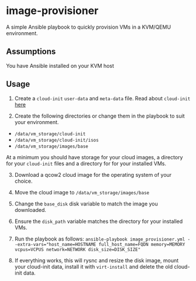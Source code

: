 # image-provisioner

A simple Ansible playbook to quickly provision VMs in a KVM/QEMU environment.

## Assumptions

You have Ansible installed on your KVM host

## Usage

1. Create a `cloud-init` `user-data` and `meta-data` file. Read about `cloud-init` [here](https://cloudinit.readthedocs.io/en/latest/)

2. Create the following directories or change them in the playbook to suit your environment.
- `/data/vm_storage/cloud-init`
- `/data/vm_storage/cloud-init/isos`
- `/data/vm_storage/images/base`

At a minimum you should have storage for your cloud images, a directory for your `cloud-init` files and a directory for
for your installed VMs.

3. Download a qcow2 cloud image for the operating system of your choice.

4. Move the cloud image to `/data/vm_storage/images/base`

5. Change the `base_disk` disk variable to match the image you downloaded.

6. Ensure the `disk_path` variable matches the directory for your installed VMs.

7. Run the playbook as follows:
`ansible-playbook image_provisioner.yml --extra-vars="host_name=HOSTNAME full_host_name=FQDN memory=MEMORY vcpus=VCPUS network=NETWORK disk_size=DISK_SIZE"`

8. If everything works, this will rysnc and resize the disk image, mount your cloud-init data, install it with `virt-install` and delete the old cloud-init data. 
